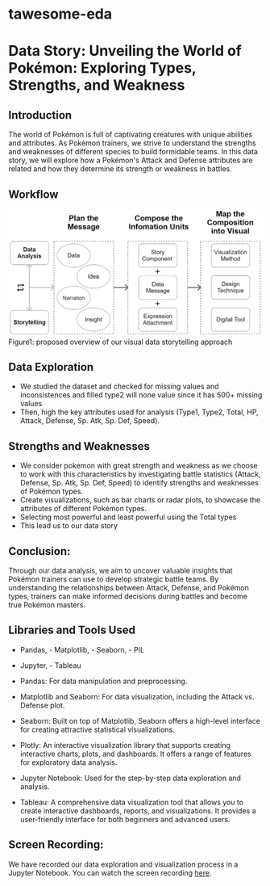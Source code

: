 # tawesome-eda

# Data Story: Unveiling the World of Pokémon:  Exploring Types, Strengths, and Weakness

## Introduction
The world of Pokémon is full of captivating creatures with unique abilities and attributes. As Pokémon trainers, we strive to understand the strengths and weaknesses of different species to build formidable teams. In this data story, we will explore how a Pokémon's Attack and Defense attributes are related and how they determine its strength or weakness in battles.

## Workflow
![Project Workflow](./assets/workflow.png)
                    Figure1: proposed overview of our visual data storytelling approach

## Data Exploration

- We studied the dataset and checked for missing values and inconsistences and filled type2 will none value since it has 500+ missing values
- Then, high the key attributes used for analysis (Type1, Type2, Total, HP, Attack, Defense, Sp. Atk, Sp. Def, Speed).

## Strengths and Weaknesses

- We consider pokemon with great strength and weakness as we choose to work with this characteristics by investigating battle statistics (Attack, Defense, Sp. Atk, Sp. Def, Speed) to identify strengths and weaknesses of Pokémon types.
- Create visualizations, such as bar charts or radar plots, to showcase the attributes of different Pokémon types.
- Selecting most powerful and least powerful using the Total types
- This lead us to our data story

## Conclusion:
Through our data analysis, we aim to uncover valuable insights that Pokémon trainers can use to develop strategic battle teams. By understanding the relationships between Attack, Defense, and Pokémon types, trainers can make informed decisions during battles and become true Pokémon masters.

## Libraries and Tools Used

- Pandas,   - Matplotlib,   - Seaborn,   - PIL
- Jupyter,   - Tableau

- Pandas: For data manipulation and preprocessing.
- Matplotlib and Seaborn: For data visualization, including the Attack vs. Defense plot.
- Seaborn: Built on top of Matplotlib, Seaborn offers a high-level interface for creating attractive statistical visualizations.
- Plotly: An interactive visualization library that supports creating interactive charts, plots, and dashboards. It offers a range of features for exploratory data analysis.
- Jupyter Notebook: Used for the step-by-step data exploration and analysis.
- Tableau: A comprehensive data visualization tool that allows you to create interactive dashboards, reports, and visualizations. It provides a user-friendly interface for both beginners and advanced users.


## Screen Recording:
We have recorded our data exploration and visualization process in a Jupyter Notebook. You can watch the screen recording [here]([https://example.com/screen-recording](https://drive.google.com/file/d/1JQIrcBEVUxGg09wBhKxz_F81-Ioanfo6/view?usp=sharing)https://drive.google.com/file/d/1JQIrcBEVUxGg09wBhKxz_F81-Ioanfo6/view?usp=sharing).

